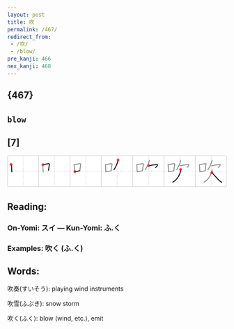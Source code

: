 ```yaml
---
layout: post
title: 吹
permalink: /467/
redirect_from:
 - /吹/
 - /blow/
pre_kanji: 466
nex_kanji: 468
---
```


## {467}

## `blow`

## [7]

<div class="stroke"><img src="../images/E590B9.png" /></div>

## Reading:

### On-Yomi: スイ &mdash; Kun-Yomi: ふ.く

### Examples: 吹く (ふ.く)

## Words:

吹奏(すいそう): playing wind instruments

吹雪(ふぶき): snow storm

吹く(ふく): blow (wind, etc.), emit
